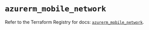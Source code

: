# `azurerm_mobile_network`

Refer to the Terraform Registry for docs: [`azurerm_mobile_network`](https://registry.terraform.io/providers/hashicorp/azurerm/3.112.0/docs/resources/mobile_network).
